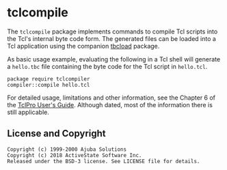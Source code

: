 
# tclcompile

The `tclcompile` package implements commands to compile Tcl scripts into the
Tcl's internal byte code form. The generated files can be loaded into a Tcl
application using the companion
[tbcload](https://github.com/tcltk-depot/tbcload) package.

As basic usage example, evaluating the following in a Tcl shell
will generate a `hello.tbc` file containing the byte code for the
Tcl script in `hello.tcl`.

```
package require tclcompiler
compiler::compile hello.tcl
```

For detailed usage, limitations and other information, see the Chapter 6 of the
[TclPro User's Guide](https://www.tcl-lang.org/software/tclpro/doc/TclProUsersGuide14.pdf).
Although dated, most of the information there is still applicable.

## License and Copyright

```
Copyright (c) 1999-2000 Ajuba Solutions
Copyright (c) 2018 ActiveState Software Inc.
Released under the BSD-3 license. See LICENSE file for details.
```
